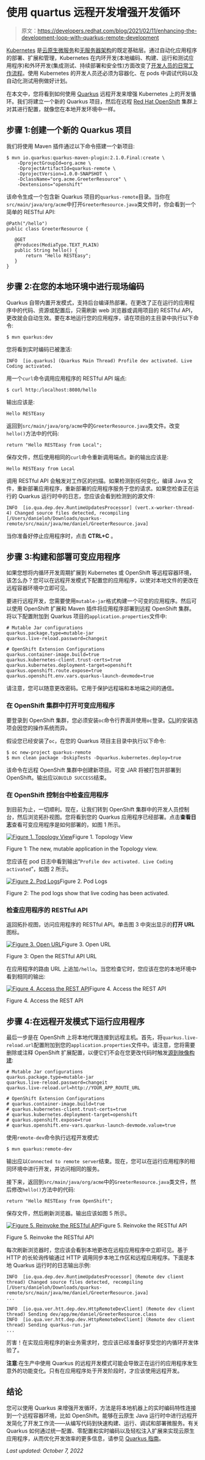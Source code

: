 # 使用 quartus 远程开发增强开发循环

> 原文：<https://developers.redhat.com/blog/2021/02/11/enhancing-the-development-loop-with-quarkus-remote-development>

[Kubernetes](https://developers.redhat.com/topics/kubernetes) 是[云原生微服务](https://developers.redhat.com/topics/microservices)和[无服务器架构](https://developers.redhat.com/topics/serverless-architecture)的既定基础层。通过自动化应用程序的部署、扩展和管理，Kubernetes 在内环开发(本地编码、构建、运行和测试应用程序)和外环开发(集成测试、持续部署和安全性)方面改变了[开发人员的日常工作流程](https://developers.redhat.com/blog/2020/06/16/enterprise-kubernetes-development-with-odo-the-cli-tool-for-developers/)。使用 Kubernetes 的开发人员还必须为容器化、在 pods 中调试代码以及自动化测试用例做好计划。

在本文中，您将看到如何使用 [Quarkus](https://developers.redhat.com/products/quarkus/getting-started) 远程开发来增强 Kubernetes 上的开发循环。我们将建立一个新的 Quarkus 项目，然后在远程 [Red Hat OpenShift](https://developers.redhat.com/products/openshift/overview) 集群上对其进行配置，就像您在本地开发环境中一样。

## 步骤 1:创建一个新的 Quarkus 项目

我们将使用 Maven 插件通过以下命令搭建一个新项目:

```
$ mvn io.quarkus:quarkus-maven-plugin:2.1.0.Final:create \
    -DprojectGroupId=org.acme \
    -DprojectArtifactId=quarkus-remote \
    -DprojectVersion=1.0.0-SNAPSHOT \
    -DclassName="org.acme.GreeterResource" \
    -Dextensions="openshift"
```

该命令生成一个包含新 Quarkus 项目的`quarkus-remote`目录。当你在`src/main/java/org/acme`中打开`GreeterResource.java`类文件时，你会看到一个简单的 RESTful API:

```
@Path("/hello")
public class GreeterResource {

   @GET
   @Produces(MediaType.TEXT_PLAIN)
   public String hello() {
       return "Hello RESTEasy";
   }
}
```

## 步骤 2:在您的本地环境中进行现场编码

Quarkus 自带内置开发模式，支持后台编译热部署。在更改了正在运行的应用程序中的代码、资源或配置后，只需刷新 web 浏览器或调用项目的 RESTful API，更改就会自动生效。要在本地运行您的应用程序，请在项目的主目录中执行以下命令:

```
$ mvn quarkus:dev
```

您将看到实时编码已被激活:

```
INFO  [io.quarkus] (Quarkus Main Thread) Profile dev activated. Live Coding activated.
```

用一个`curl`命令调用应用程序的 RESTful API 端点:

```
$ curl http:/localhost:8080/hello
```

输出应该是:

```
Hello RESTEasy
```

返回到`src/main/java/org/acme`中的`GreeterResource.java`类文件。改变`hello()`方法中的代码:

```
return "Hello RESTEasy from Local";
```

保存文件，然后使用相同的`curl`命令重新调用端点。新的输出应该是:

```
Hello RESTEasy from Local
```

调用 RESTful API 会触发对工作区的扫描。如果检测到任何变化，编译 Java 文件，重新部署应用程序，重新部署的应用程序服务于您的请求。如果您检查正在运行的 Quarkus 运行时中的日志，您应该会看到检测到的源文件:

```
INFO  [io.qua.dep.dev.RuntimeUpdatesProcessor] (vert.x-worker-thread-4) Changed source files detected, recompiling [/Users/danieloh/Downloads/quarkus-remote/src/main/java/me/daniel/GreeterResource.java]

```

当你准备好停止应用程序时，点击 **CTRL+C** 。

## 步骤 3:构建和部署可变应用程序

如果您想将内循环开发周期扩展到 Kubernetes 或 OpenShift 等远程容器环境，该怎么办？您可以在远程开发模式下配置您的应用程序，以使对本地文件的更改在远程容器环境中立即可见。

要进行远程开发，您需要使用`mutable-jar`格式构建一个可变的应用程序。然后可以使用 OpenShift 扩展和 Maven 插件将应用程序部署到远程 OpenShift 集群。将以下配置附加到 Quarkus 项目的`application.properties`文件中:

```
# Mutable Jar configurations
quarkus.package.type=mutable-jar
quarkus.live-reload.password=changeit

# OpenShift Extension Configurations
quarkus.container-image.build=true
quarkus.kubernetes-client.trust-certs=true
quarkus.kubernetes.deployment-target=openshift
quarkus.openshift.route.expose=true
quarkus.openshift.env.vars.quarkus-launch-devmode=true
```

请注意，您可以随意更改密码。它用于保护远程端和本地端之间的通信。

### 在 OpenShift 集群中打开可变应用程序

要登录到 OpenShift 集群，您必须安装`oc`命令行界面并使用`oc`登录。[CLI](https://docs.openshift.com/container-platform/4.6/cli_reference/openshift_cli/getting-started-cli.html#cli-getting-started)的安装选项会因您的操作系统而异。

假设您已经安装了`oc`，在您的 Quarkus 项目主目录中执行以下命令:

```
$ oc new-project quarkus-remote
$ mvn clean package -DskipTests -Dquarkus.kubernetes.deploy=true
```

该命令在远程 OpenShift 集群中创建新项目。可变 JAR 将被打包并部署到 OpenShift。输出应以`BUILD SUCCESS`结束。

### 在 OpenShift 控制台中检查应用程序

到目前为止，一切顺利。现在，让我们转到 OpenShift 集群中的开发人员控制台，然后浏览拓扑视图。您将看到您的 Quarkus 应用程序已经部署。点击**查看日志**查看可变应用程序是如何部署的，如图 1 所示。

[![Figure 1\. Topology View](img/a0fa90d6994fd49038b20fc42c0b428a.png "Figure 1\. Topology View")](/sites/default/files/blog/2021/01/Screen-Shot-2021-01-20-at-10.45.44-AM.png)Figure 1\. Topology View

Figure 1: The new, mutable application in the Topology view.

您应该在 pod 日志中看到输出“`Profile dev activated. Live Coding activated`”，如图 2 所示。

[![Figure 2\. Pod Logs](img/b3b5b0b1008b9d70a306785f1cdd06a6.png "Figure 2\. Pod Logs")](/sites/default/files/blog/2021/01/Screen-Shot-2021-01-20-at-10.45.55-AM.png)Figure 2\. Pod Logs

Figure 2: The pod logs show that live coding has been activated.

### 检查应用程序的 RESTful API

返回拓扑视图，访问应用程序的 RESTful API。单击图 3 中突出显示的**打开 URL** 图标。

[![Figure 3\. Open URL](img/88fc2e36b96d740b81f515a8abc72553.png "Figure 3\. Open URL")](/sites/default/files/blog/2021/01/Screen-Shot-2021-01-20-at-10.46.03-AM.png)Figure 3\. Open URL

Figure 3: Open the RESTful API URL

在应用程序的路由 URL 上追加`/hello`。当您检查它时，您应该在您的本地环境中看到相同的输出:

[![Figure 4\. Access the REST API](img/086fe97ef9a7603faf16a41c6b190e2d.png "Figure 4\. Access the REST API")](/sites/default/files/blog/2021/01/Screen-Shot-2021-01-20-at-10.46.14-AM.png)Figure 4\. Access the REST API

Figure 4\. Access the REST API

## 步骤 4:在远程开发模式下运行应用程序

最后一步是在 OpenShift 上将本地代理连接到远程主机。首先，将`quarkus.live-reload.url`配置附加到您的`application.properties`文件中。请注意，您将需要删除或注释 OpenShift 扩展配置，以便它们不会在您更改代码时触发[源到映像构建](https://docs.openshift.com/container-platform/4.6/builds/understanding-image-builds.html#builds-strategy-s2i-build_understanding-image-builds):

```
# Mutable Jar configurations
quarkus.package.type=mutable-jar
quarkus.live-reload.password=changeit
quarkus.live-reload.url=http://YOUR_APP_ROUTE_URL

# OpenShift Extension Configurations
# quarkus.container-image.build=true
# quarkus.kubernetes-client.trust-certs=true
# quarkus.kubernetes.deployment-target=openshift
# quarkus.openshift.expose=true
# quarkus.openshift.env-vars.quarkus-launch-devmode.value=true
```

使用`remote-dev`命令执行远程开发模式:

```
$ mvn quarkus:remote-dev
```

输出应以`Connected to remote server`结束。现在，您可以在运行应用程序的相同环境中进行开发，并访问相同的服务。

接下来，返回到`src/main/java/org/acme`中的`GreeterResource.java`类文件，然后修改`hello()`方法中的代码:

```
return "Hello RESTEasy from OpenShift";
```

保存文件，然后刷新浏览器。输出应该如图 5 所示。

[![Figure 5\. Reinvoke the RESTful API](img/3db8c08e0810152199dde6eb186ecb4d.png "Figure 5\. Reinvoke the RESTful API")](/sites/default/files/blog/2021/01/Screen-Shot-2021-01-20-at-10.46.18-AM.png)Figure 5\. Reinvoke the RESTful API

Figure 5\. Reinvoke the RESTful API

每次刷新浏览器时，您应该会看到本地更改在远程应用程序中立即可见。基于 HTTP 的长轮询传输通过 HTTP 调用同步本地工作区和远程应用程序。下面是本地 Quarkus 运行时的日志输出示例:

```
INFO  [io.qua.dep.dev.RuntimeUpdatesProcessor] (Remote dev client thread) Changed source files detected, recompiling [/Users/danieloh/Downloads/quarkus-remote/src/main/java/me/daniel/GreeterResource.java]
...

INFO  [io.qua.ver.htt.dep.dev.HttpRemoteDevClient] (Remote dev client thread) Sending dev/app/me/daniel/GreeterResource.class
INFO  [io.qua.ver.htt.dep.dev.HttpRemoteDevClient] (Remote dev client thread) Sending quarkus-run.jar
...
```

厉害！在实现应用程序的新业务需求时，您应该已经准备好享受您的内循环开发体验了。

**注意**:在生产中使用 Quarkus 的远程开发模式可能会导致正在运行的应用程序发生意外的功能变化。只有在应用程序处于开发阶段时，才应该使用远程开发。

## 结论

您可以使用 Quarkus 来增强开发循环，方法是将本地机器上的实时编码特性连接到一个远程容器环境，比如 OpenShift。能够在云原生 Java 运行时中进行远程开发简化了开发工作流——从编写代码到快速构建、运行、调试和部署微服务。有关 Quarkus 如何通过统一配置、零配置和实时编码以及轻松注入扩展来实现云原生应用程序，从而优化开发效率的更多信息，请参见 [Quarkus 指南](https://quarkus.io/guides/)。

*Last updated: October 7, 2022*